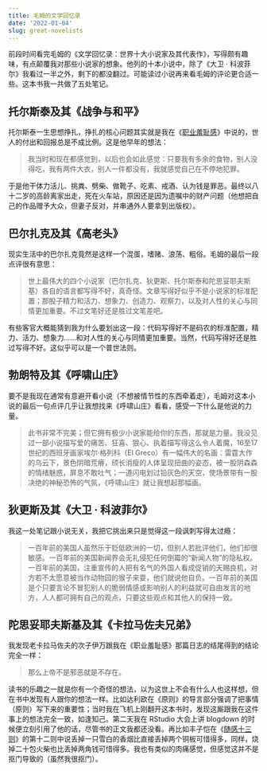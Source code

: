 ```yaml
---
title: 毛姆的文学回忆录
date: '2022-01-04'
slug: great-novelists
---
```


前段时间看完毛姆的《文学回忆录：世界十大小说家及其代表作》，写得颇有趣味，有点颠覆我对那些小说家的想象。他列的十本小说中，除了《大卫 · 科波菲尔》我看过一半之外，剩下的都没翻过。可能读过小说再来看毛姆的评论更合适一些。这本书我一共做了五处笔记。

## 托尔斯泰及其《战争与和平》

托尔斯泰一生思想挣扎，挣扎的核心问题其实就是我在《[职业羞耻感](/cn/2017/02/shame/)》中说的，世人的付出和回报总是不成比例。这是他早年的想法：

> 我当时和现在都感觉到，以后也会如此感觉：只要我有多余的食物，别人没得吃，我有两件大衣，别人一件都没有，我就感觉自己在不停地犯罪。

于是他干体力活儿、挑粪、劈柴、做靴子、吃素、戒酒、认为钱是罪恶。最终以八十二岁的高龄离家出走，死在火车站，原因还是因为遗嘱中的财产问题（他想把自己的作品赠予大众，但妻子反对，并串通外人要拿到出版权）。

## 巴尔扎克及其《高老头》

现实生活中的巴尔扎克竟然是这样一个混蛋，嗜赌、浪荡、粗俗。毛姆的最后一段点评很有意思：

> 世上最伟大的四个小说家（巴尔扎克、狄更斯、托尔斯泰和陀思妥耶夫斯基）各自的语言都写得不好，真奇怪。文章写得好似乎不是小说家的标准配置；那股子精力和活力、想象力、创造力、观察力，以及对人性的关心与同情更加重要。不过文笔好还是胜过文笔差吧。

有些客官大概能猜到我为什么要划出这一段：代码写得好不是码农的标准配置，精力、活力、想象力……和对人性的关心与同情更加重要。当然，代码写得好还是胜过写得不好。这似乎可以是一个普世法则。

## 勃朗特及其《呼啸山庄》

要不是我现在通常有意避开看小说（不想被情节性的东西牵着走），毛姆对这本小说的最后一句点评几乎让我想找来《呼啸山庄》看看，感受一下什么是他说的力量。

> 此书非常不完美；但它拥有极少小说家能给你的东西，那就是力量。我没见过一部小说描写爱的痛苦、狂喜、狠心、执着描写得这么令人着魔，16至17世纪的西班牙画家埃尔·格列科（El Greco）有一幅伟大的名画：雷霆大作的乌云下，景色阴暗荒瘠，颀长消瘦的人体呈现扭曲的姿态，被一股阴森森的情绪魅惑，屏息不敢吐气；一道闪电划过铅灰色的天空，使场景带有一股决绝的神秘恐怖的气氛，《呼啸山庄》就让我想起那幅画。

## 狄更斯及其《大卫 · 科波菲尔》

我这一处笔记跟小说无关，我把它挑出来只是觉得这一段讽刺写得太过瘾：

> 一百年前的美国人虽然乐于贬低欧洲的一切，但别人若批评他们，他们却很敏感。一百年前的美国新闻界会无礼侵犯任何倒霉的“新闻人物”的隐私权。一百年前的美国，注重宣传的人把有名气的外国人看成促销的天赐良机，对方若不太愿意被当作动物园的猴子来耍，他们就说他自负。一百年前的美国是个只要言论不冒犯别人的脆弱情感或影响别人的利益就可自由发言的地方，人人都可拥有自己的观点，只要这些观点和其他人的保持一致。

## 陀思妥耶夫斯基及其《卡拉马佐夫兄弟》

我发现老卡拉马佐夫的次子伊万跟我在《职业羞耻感》那篇日志的结尾得到的结论完全一样：

> 那么上帝不是邪恶就是不存在。

读书的乐趣之一就是你有一个奇怪的想法，以为这世上不会有什么人也这样想，但在书中发现有人跟你的想法一样。比如达利欧在《原则》的导言部分强调了把事情（原则）写下来的重要性；当时我在飞机上刚翻开这本书时，发现这厮跟我在这件事上的想法完全一致，如逢知己。第二天我在 RStudio 大会上讲 blogdown 的时候便立刻引用了他的话，尽管书的正文我都还没看。再比如丰子恺在《[随感十三则](http://www.my285.com/xdmj/fzk/15.htm)》的第十二则中说丢掉一只雪白的香烟比直接丢掉两个铜板可惜得多，同样，烧掉二十包火柴也比丢掉两角钱可惜得多。我也有类似的肉痛感觉，但感觉这并不是抠门导致的（虽然我很抠门）。
